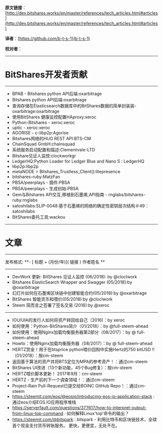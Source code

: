   **原文链接**：[http://dev.bitshares.works/en/master/references/tech_articles.html#articles](http://dev.bitshares.works/en/master/references/tech_articles.html#articles)
 
 **译者**：[https://github.com/b-t-s-1](b-t-s-1)
 
 **校对者**： 
  
****************************************
# BitShares开发者贡献
****************************************

- BPAB - Bitshares python API后端:oxarbitrage 
- Bitshares python API后端:oxarbitrage 
- 查询存储在Elasticsearch数据库中的BitShares数据的简单封装装-oxarbitrage:oxarbitrage 
- 使用BitShares 健康监控配置HAproxy:xeroc 
- Python-Bitshares - xeroc:xeroc 
- uptic - xeroc:xeroc 
- AGORISE - c-libp2p:Agorise
- Bitshares网络的HUG REST API:BTS-CM
- ChainSquad GmbH:chainsquad 
- 系统服务启动配置和描述:Clementvale-LTD  
- Bitshare见证人监控:clockworkgr 
- LedgerHQ:Python Loader for Ledger Blue and Nano S : LedgerHQ
- libp2p:libp2p
- metaNODE = Bitshares_Trustless_Client():litepresence 
- bitshares-ruby:MatzFan 
- PBSA/peerplays - 插件:PBSA  
- PBSA/peerplays - 生成创始:PBSA
- Gem与Bitshares API交互,移植到石墨烯,API指南 - rnglabs/bitshares-ruby:rnglabs 
- satoshilabs:SLIP-0048:基于石墨烯的网络的确定性密钥层次结构＃49：satoshilabs
- BitShares委托工具:wackou 


*************
# 文章
*************

发布格式: **\- \[ 标题 + (月份/年)\]\( 链接 \) 作者姓名	**

-------------------------

- DevWork 更新: BitShares 见证人监控 (06/2018): by  @cloclwork
- Bitshares ElasticSearch Wrapper and Swagger (05/2018):by @oxarbitrage
- 幻灯片如何在石墨烯区块链中创建智能合约(05/2018):by @oxarbitrage
- BitShares 智能货币和喂价(05/2018):by @cloclwork
- Steem 简而言之签署了签名交易 (2016):by @xeroc 

--------------

- IOU/UIA的发行人如何将资产转回给自己（2016)：by xeroc
- 如何使用：Python-BitShares简介（01/2018）：by @full-steem-ahead
- 如何使用：使用Nginx加载均衡服务器第2部分（08/2017）：by @ full-steem-ahead
- Howto：使用Nginx加载均衡服务器（08/2017）：by @ full-steem-ahead
- HERTZ赏金！用于在btsprice python喂价回购中实施Hertz的750 bitUSD !! （01/2018）：按cm-steem
- 返回基于算法的资产并将BTS定位为MPA的参考资产！：通过cm-steem
- BitShares UI改进（13个新功能，45个Bug修复）：按cm-steem
- HERTZ喂价脚本更新！ 2017年9月：cm-steem
- HERTZ - 生产前的下一个调查领域！：通过cm-steem
- Project-Rain Pull-Request已提交给BOINC GitHub Repo！：通过cm-steem
- https://steemit.com/eos/@eosio/introducing-eos-io-application-stack : 通过eos介绍EOS.IO应用程序堆栈
- https://serverfault.com/questions/377617/how-to-interpret-output-from-linux-top-command : 如何解释Linux'top'命令的输出？
- https://steemit.com/@bitspark : bitspark - 利用比特币和区块链技术，全球首个现金支付货币转账服务。 更快，更便宜，无处不在。